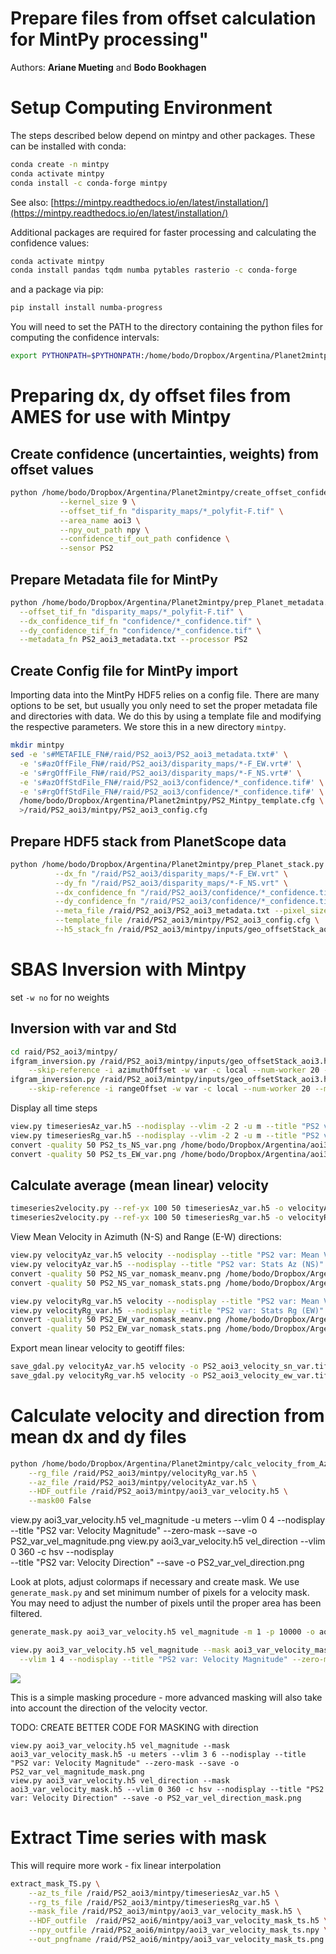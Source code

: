 # Prepare files from offset calculation for MintPy processing"
Authors: **Ariane Mueting** and **Bodo Bookhagen**

# Setup Computing Environment
The steps described below depend on mintpy and other packages. These can be installed with conda:
```bash
conda create -n mintpy
conda activate mintpy
conda install -c conda-forge mintpy
```
See also: [https://mintpy.readthedocs.io/en/latest/installation/](https://mintpy.readthedocs.io/en/latest/installation/)

Additional packages are required for faster processing and calculating the confidence values:
```bash
conda activate mintpy
conda install pandas tqdm numba pytables rasterio -c conda-forge
```

and a package via pip:
```bash
pip install install numba-progress
```

You will need to set the PATH to the directory containing the python files for computing the confidence intervals:
```bash
export PYTHONPATH=$PYTHONPATH:/home/bodo/Dropbox/Argentina/Planet2mintpy
```

# Preparing dx, dy offset files from AMES for use with Mintpy

## Create confidence (uncertainties, weights) from offset values

```bash
python /home/bodo/Dropbox/Argentina/Planet2mintpy/create_offset_confidence.py \
           --kernel_size 9 \
           --offset_tif_fn "disparity_maps/*_polyfit-F.tif" \
           --area_name aoi3 \
           --npy_out_path npy \
           --confidence_tif_out_path confidence \
           --sensor PS2
```

## Prepare Metadata file for MintPy
```bash
python /home/bodo/Dropbox/Argentina/Planet2mintpy/prep_Planet_metadata.py \
  --offset_tif_fn "disparity_maps/*_polyfit-F.tif" \
  --dx_confidence_tif_fn "confidence/*_confidence.tif" \
  --dy_confidence_tif_fn "confidence/*_confidence.tif" \
  --metadata_fn PS2_aoi3_metadata.txt --processor PS2
```

## Create Config file for MintPy import
Importing data into the MintPy HDF5 relies on a config file. There are many options to be set, but usually you only need to set the proper metadata file and directories with data. We do this by using a template file and modifying the respective parameters. We store this in a new directory `mintpy`.

```bash
mkdir mintpy
sed -e 's#METAFILE_FN#/raid/PS2_aoi3/PS2_aoi3_metadata.txt#' \
  -e 's#azOffFile_FN#/raid/PS2_aoi3/disparity_maps/*-F_EW.vrt#' \
  -e 's#rgOffFile_FN#/raid/PS2_aoi3/disparity_maps/*-F_NS.vrt#' \
  -e 's#azOffStdFile_FN#/raid/PS2_aoi3/confidence/*_confidence.tif#' \
  -e 's#rgOffStdFile_FN#/raid/PS2_aoi3/confidence/*_confidence.tif#' \
  /home/bodo/Dropbox/Argentina/Planet2mintpy/PS2_Mintpy_template.cfg \
  >/raid/PS2_aoi3/mintpy/PS2_aoi3_config.cfg
```

## Prepare HDF5 stack from PlanetScope data
```bash
python /home/bodo/Dropbox/Argentina/Planet2mintpy/prep_Planet_stack.py \
          --dx_fn "/raid/PS2_aoi3/disparity_maps/*-F_EW.vrt" \
          --dy_fn "/raid/PS2_aoi3/disparity_maps/*-F_NS.vrt" \
          --dx_confidence_fn "/raid/PS2_aoi3/confidence/*_confidence.tif" \
          --dy_confidence_fn "/raid/PS2_aoi3/confidence/*_confidence.tif" \
          --meta_file /raid/PS2_aoi3/PS2_aoi3_metadata.txt --pixel_size 3.0 \
          --template_file /raid/PS2_aoi3/mintpy/PS2_aoi3_config.cfg \
          --h5_stack_fn /raid/PS2_aoi3/mintpy/inputs/geo_offsetStack_aoi3.h5
```

# SBAS Inversion with Mintpy
set `-w no` for no weights

## Inversion with var and Std
```bash
cd raid/PS2_aoi3/mintpy/
ifgram_inversion.py /raid/PS2_aoi3/mintpy/inputs/geo_offsetStack_aoi3.h5 \
    --skip-reference -i azimuthOffset -w var -c local --num-worker 20 --mem 16 -o timeseriesAz_var.h5 residualInvAz_var.h5 numInvOffsetAz_var.h5
ifgram_inversion.py /raid/PS2_aoi3/mintpy/inputs/geo_offsetStack_aoi3.h5 \
    --skip-reference -i rangeOffset -w var -c local --num-worker 20 --mem 16 -o timeseriesRg_var.h5 residualInvRg_var.h5 numInvOffsetRg_var.h5
```

Display all time steps
```bash
view.py timeseriesAz_var.h5 --nodisplay --vlim -2 2 -u m --title "PS2 var: Az (NS) timeseries" -c RdYlBu --save -o PS2_ts_NS_var.png
view.py timeseriesRg_var.h5 --nodisplay --vlim -2 2 -u m --title "PS2 var: Rg (EW) timeseries" -c RdYlBu --save -o PS2_ts_EW_var.png
convert -quality 50 PS2_ts_NS_var.png /home/bodo/Dropbox/Argentina/aoi3/PS2_aoi3_ts_NS_var.jpg
convert -quality 50 PS2_ts_EW_var.png /home/bodo/Dropbox/Argentina/aoi3/PS2_aoi3_ts_EW_var.jpg
```

## Calculate average (mean linear) velocity
```bash
timeseries2velocity.py --ref-yx 100 50 timeseriesAz_var.h5 -o velocityAz_var.h5
timeseries2velocity.py --ref-yx 100 50 timeseriesRg_var.h5 -o velocityRg_var.h5
```

View Mean Velocity in Azimuth (N-S) and Range (E-W) directions:
```bash
view.py velocityAz_var.h5 velocity --nodisplay --title "PS2 var: Mean Velocity Az (NS)" --zero-mask -u meters --vlim -1 1 -c RdYlBu --save -o PS2_NS_var_nomask_meanv.png
view.py velocityAz_var.h5 --nodisplay --title "PS2 var: Stats Az (NS)" --zero-mask -u meters --vlim -1 1 -c RdYlBu --save -o PS2_NS_var_nomask_stats.png
convert -quality 50 PS2_NS_var_nomask_meanv.png /home/bodo/Dropbox/Argentina/aoi3/PS2_aoi3_NS_var_nomask_meanv.jpg
convert -quality 50 PS2_NS_var_nomask_stats.png /home/bodo/Dropbox/Argentina/aoi3/PS2_aoi3_NS_var_nomask_stats.jpg

view.py velocityRg_var.h5 velocity --nodisplay --title "PS2 var: Mean Velocity Rg (EW)" --zero-mask -u meters --vlim -1 1 -c RdYlBu --save -o PS2_EW_var_nomask_meanv.png
view.py velocityRg_var.h5 --nodisplay --title "PS2 var: Stats Rg (EW)" --zero-mask -u meters --vlim -1 1 -c RdYlBu --save -o PS2_EW_var_nomask_stats.png
convert -quality 50 PS2_EW_var_nomask_meanv.png /home/bodo/Dropbox/Argentina/aoi3/PS2_aoi3_EW_var_nomask_meanv.jpg
convert -quality 50 PS2_EW_var_nomask_stats.png /home/bodo/Dropbox/Argentina/aoi3/PS2_aoi3_EW_var_nomask_stats.jpg
```

Export mean linear velocity to geotiff files:
```bash
save_gdal.py velocityAz_var.h5 velocity -o PS2_aoi3_velocity_sn_var.tif
save_gdal.py velocityRg_var.h5 velocity -o PS2_aoi3_velocity_ew_var.tif
```

# Calculate velocity and direction from mean dx and dy files
```bash
python /home/bodo/Dropbox/Argentina/Planet2mintpy/calc_velocity_from_AzRg.py \
    --rg_file /raid/PS2_aoi3/mintpy/velocityRg_var.h5 \
    --az_file /raid/PS2_aoi3/mintpy/velocityAz_var.h5 \
    --HDF_outfile /raid/PS2_aoi3/mintpy/aoi3_var_velocity.h5 \
    --mask00 False
```

view.py aoi3_var_velocity.h5 vel_magnitude -u meters --vlim 0 4 --nodisplay \
  --title "PS2 var: Velocity Magnitude" --zero-mask --save -o PS2_var_vel_magnitude.png
view.py aoi3_var_velocity.h5 vel_direction --vlim 0 360 -c hsv --nodisplay \
  --title "PS2 var: Velocity Direction" --save -o PS2_var_vel_direction.png


Look at plots, adjust colormaps if necessary and create mask. We use `generate_mask.py` and set minimum number of pixels for a velocity mask. You may need to adjust the number of pixels until the proper area has been filtered.
```bash
generate_mask.py aoi3_var_velocity.h5 vel_magnitude -m 1 -p 10000 -o aoi3_var_velocity_mask.h5

view.py aoi3_var_velocity.h5 vel_magnitude --mask aoi3_var_velocity_mask.h5 -u meters \
  --vlim 1 4 --nodisplay --title "PS2 var: Velocity Magnitude" --zero-mask --save -o PS2_var_vel_magnitude_mask.png
```
![](figs/PS2_var_vel_magnitude_mask.png)

This is a simple masking procedure - more advanced masking will also take into account the direction of the velocity vector.

TODO: CREATE BETTER CODE FOR MASKING with direction
```
view.py aoi3_var_velocity.h5 vel_magnitude --mask aoi3_var_velocity_mask.h5 -u meters --vlim 3 6 --nodisplay --title "PS2 var: Velocity Magnitude" --zero-mask --save -o PS2_var_vel_magnitude_mask.png
view.py aoi3_var_velocity.h5 vel_direction --mask aoi3_var_velocity_mask.h5 --vlim 0 360 -c hsv --nodisplay --title "PS2 var: Velocity Direction" --save -o PS2_var_vel_direction_mask.png
```

# Extract Time series with mask
This will require more work - fix linear interpolation

```bash
extract_mask_TS.py \
    --az_ts_file /raid/PS2_aoi3/mintpy/timeseriesAz_var.h5 \
    --rg_ts_file /raid/PS2_aoi3/mintpy/timeseriesRg_var.h5 \
    --mask_file /raid/PS2_aoi3/mintpy/aoi3_var_velocity_mask.h5 \
    --HDF_outfile  /raid/PS2_aoi6/mintpy/aoi3_var_velocity_mask_ts.h5 \
    --npy_outfile /raid/PS2_aoi6/mintpy/aoi3_var_velocity_mask_ts.npy \
    --out_pngfname /raid/PS2_aoi6/mintpy/aoi3_var_velocity_mask_ts.png
```
